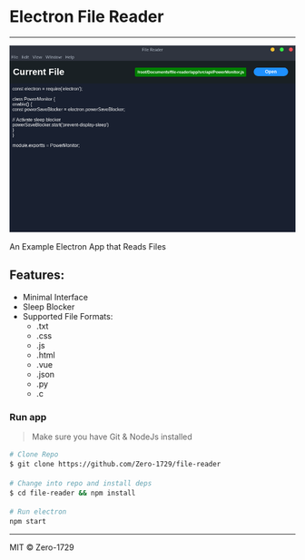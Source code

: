 # Electron File Reader

---

![Screnshot](screenshot.png)

An Example Electron App that Reads Files

## Features:
+ Minimal Interface
+ Sleep Blocker
+ Supported File Formats:
    + .txt
    + .css
    + .js
    + .html
    + .vue
    + .json
    + .py
    + .c


### Run app

> Make sure you have Git & NodeJs installed

```sh
# Clone Repo
$ git clone https://github.com/Zero-1729/file-reader

# Change into repo and install deps
$ cd file-reader && npm install

# Run electron
npm start
```

---

MIT &copy; Zero-1729
